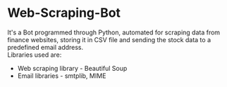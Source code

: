 # Web-Scraping-Bot
It's a Bot programmed through Python, automated for scraping data from finance websites, storing it in CSV file and sending the stock data to a predefined email address.\
Libraries used are:
* Web scraping library - Beautiful Soup
* Email libraries - smtplib, MIME
                    
